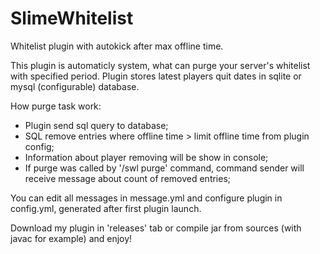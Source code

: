 # SlimeWhitelist
Whitelist plugin with autokick after max offline time.

This plugin is automaticly system, what can purge your server's whitelist with specified period.
Plugin stores latest players quit dates in sqlite or mysql (configurable) database.

How purge task work:
- Plugin send sql query to database;
- SQL remove entries where offline time > limit offline time from plugin config;
- Information about player removing will be show in console;
- If purge was called by '/swl purge' command, command sender will receive message about count of removed entries;

You can edit all messages in message.yml and configure plugin in config.yml, generated after first plugin launch.

Download my plugin in 'releases' tab or compile jar from sources (with javac for example) and enjoy!
